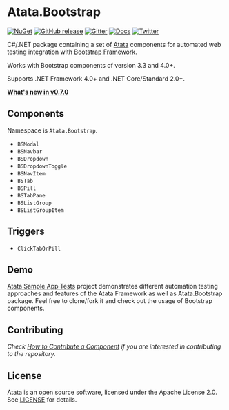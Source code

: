 # Atata.Bootstrap

[![NuGet](http://img.shields.io/nuget/v/Atata.Bootstrap.svg)](https://www.nuget.org/packages/Atata.Bootstrap/)
[![GitHub release](https://img.shields.io/github/release/atata-framework/atata-bootstrap.svg)](https://github.com/atata-framework/atata-bootstrap/releases)
[![Gitter](https://badges.gitter.im/atata-framework/atata-bootstrap.svg)](https://gitter.im/atata-framework/atata-bootstrap)
[![Docs](https://img.shields.io/badge/docs-Atata_Framework-orange.svg)](https://atata-framework.github.io/)
[![Twitter](https://img.shields.io/badge/follow-@AtataFramework-blue.svg)](https://twitter.com/AtataFramework)

C#/.NET package containing a set of [Atata](https://github.com/atata-framework/atata) components for automated web testing integration with [Bootstrap Framework](https://getbootstrap.com/).

Works with Bootstrap components of version 3.3 and 4.0+.

Supports .NET Framework 4.0+ and .NET Core/Standard 2.0+.

**[What's new in v0.7.0](https://atata-framework.github.io/blog/2018/08/20/atata.bootstrap-0.7.0-released/)**

## Components

Namespace is `Atata.Bootstrap`.

- `BSModal`
- `BSNavbar`
- `BSDropdown`
- `BSDropdownToggle`
- `BSNavItem`
- `BSTab`
- `BSPill`
- `BSTabPane`
- `BSListGroup`
- `BSListGroupItem`

## Triggers

- `ClickTabOrPill`

## Demo

[Atata Sample App Tests](https://github.com/atata-framework/atata-sample-app-tests) project demonstrates different automation testing approaches and features of the Atata Framework as well as Atata.Bootstrap package.
Feel free to clone/fork it and check out the usage of Bootstrap components.

## Contributing

*Check [How to Contribute a Component](CONTRIBUTING_COMPONENT.md) if you are interested in contributing to the repository.*

## License

Atata is an open source software, licensed under the Apache License 2.0.
See [LICENSE](LICENSE) for details.